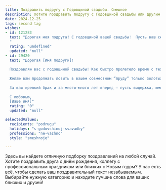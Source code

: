 ```yaml
---
title: Поздравить подругу с Годовщиной свадьбы. Смешное
description: Хотите поздравить подругу с Годовщиной свадьбы или другим праздником? Наш ИИ создаст незабываемое поздравление, а вы обязательно выделитесь среди других.  
date: 2024-12-25
tags: second tag
wishes:
- id: 121283
  text: "Дорогая моя подруга! С годовщиной вашей свадьбы!  Пусть ваш семейный корабль продолжает бороздить океан любви, даже если иногда приходится латать паруса от штормов из разбросанных носков и невымытой посуды!  Желаю вам еще сто лет счастья,  крепкой дружбы (между вами, разумеется!), и чтобы ваш совместный бюджет всегда оставался, как минимум, в плюсе!  Целую!
  "
  rating: "undefined"
  updated: "null"
- id: 29420
  text: "Дорогая [Имя подруги]!
  
  Поздравляю вас с годовщиной свадьбы! Как быстро пролетело время с тех пор, как вы поклялись друг другу в любви и вечной преданности! Теперь, оглядываясь назад, можно с уверенностью сказать, что \"без труда не вытащишь и рыбку из пруда\", а в вашем случае – \"без чуткой поддержки и терпения не построишь идеальной семьи\".
  
  Желаю вам продолжать ловить в вашем совместном “пруду” только золотых рыбок, а не карасей недопонимания! Пусть каждый день будет наполнен счастьем, как холодильник – вкусной едой, а ваши разговоры остаются такой же интересной игрой, как аттракцион \"Твистер\".
  
  За ваш крепкий брак и за много-много лет вперед – пусть выдержка, юмор и любовь будут вашими верными спутниками. Пусть каждый совместный момент приносит только радость и смех!
  
  С любовью,
  [Ваше имя]"
  rating: "0"
  updated: "null"

selectedValues:
  recipients: "podrugu"
  holidays: "s-godovshinoj-svavadby"
  professions: "ne-vazhno"
  style: "smeshnoje"

---
```


Здесь вы найдете отличную подборку поздравлений на любой случай. 
Хотите поздравить друга с днём рождения, коллегу с профессиональным праздником или близких с Новым годом? У нас есть всё, чтобы сделать ваш поздравительный текст незабываемым. Выбирайте нужную категорию и находите лучшие слова для ваших близких и друзей!
